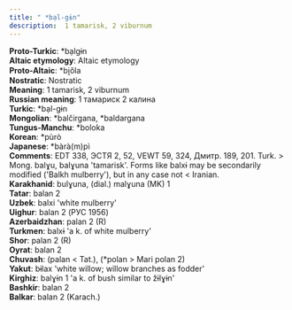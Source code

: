 ```yaml
---
title: " *bạl-gɨn"
description:  1 tamarisk, 2 viburnum
---
```


<strong>Proto-Turkic</strong>:  *bạlgɨn<br>
<strong>Altaic etymology</strong>:  Altaic etymology<br>
<strong> Proto-Altaic</strong>:  *bi̯ŏla<br>
<strong>Nostratic</strong>:  Nostratic<br>
<strong>Meaning</strong>:  1 tamarisk, 2 viburnum<br>
<strong>Russian meaning</strong>:  1 тамариск 2 калина<br>
<strong>Turkic</strong>:  *bạl-gɨn<br>
<strong>Mongolian</strong>:  *balčirgana, *baldargana<br>
<strong>Tungus-Manchu</strong>:  *boloka<br>
<strong>Korean</strong>:  *pùrò<br>
<strong>Japanese</strong>:  *bàrà(m)pì<br>
<strong>Comments</strong>:  EDT 338, ЭСТЯ 2, 52, VEWT 59, 324, Дмитр. 189, 201. Turk. > Mong. balɣu, balɣuna 'tamarisk'. Forms like balxɨ may be secondarily modified ('Balkh mulberry'), but in any case not < Iranian.<br>
<strong>Karakhanid</strong>:  bulɣuna, (dial.) malɣuna (MK) 1<br>
<strong>Tatar</strong>:  balan 2<br>
<strong>Uzbek</strong>:  balxi 'white mulberry'<br>
<strong>Uighur</strong>:  balan 2 (РУС 1956)<br>
<strong>Azerbaidzhan</strong>:  palan 2 (R)<br>
<strong>Turkmen</strong>:  balxɨ 'a k. of white mulberry'<br>
<strong>Shor</strong>:  palan 2 (R)<br>
<strong>Oyrat</strong>:  balan 2<br>
<strong>Chuvash</strong>:  (palan < Tat.), (*polan > Mari polan 2)<br>
<strong>Yakut</strong>:  bɨlax 'white willow; willow branches as fodder'<br>
<strong>Kirghiz</strong>:  balɣɨn 1 'a k. of bush similar to žɨlɣɨn'<br>
<strong>Bashkir</strong>:  balan 2<br>
<strong>Balkar</strong>:  balan 2 (Karach.)<br>



